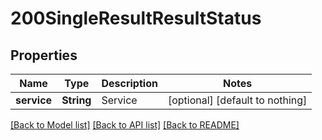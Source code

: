 # 200SingleResultResultStatus


## Properties
Name | Type | Description | Notes
------------ | ------------- | ------------- | -------------
**service** | **String** | Service | [optional] [default to nothing]


[[Back to Model list]](../README.md#models) [[Back to API list]](../README.md#api-endpoints) [[Back to README]](../README.md)


